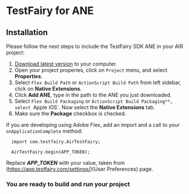 # TestFairy for ANE

## Installation

Please follow the next steps to include the TestFairy SDK ANE in your AIR project:

1. [Download latest version](https://app.testfairy.com/ios-sdk/TestFairySDK-1.4.4.ane) to your computer.
2. Open your project properies, click on `Project` menu, and select **Properties**.
3. Select `Flex Build Path` or `ActionScript Build Path` from left sidebar, click on **Native Extensions**.
4. Click **Add ANE**, type in the path to the ANE you just downloaded.
5. Select `Flex Build Packaging` or `ActionScript Build Packaging**, select `Apple iOS`. Now select the **Native Extensions** tab.
6. Make sure the **Package** checkbox is checked.

If you are developing using Adobe Flex, add an import and a call to your `onApplicationComplete` method:

```
  import com.testfairy.AirTestFairy;

  AirTestFairy.begin(APP_TOKEN);
```

Replace ***APP_TOKEN*** with your value, taken from (https://app.testfairy.com/settings/)(User Preferences) page.

### You are ready to build and run your project
